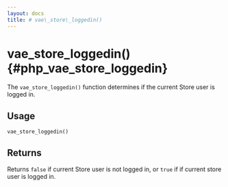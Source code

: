 ```yaml
---
layout: docs
title: # vae\_store\_loggedin()
---
```


# vae\_store\_loggedin() {#php_vae_store_loggedin}

The `vae_store_loggedin()` function determines if the current Store user
is logged in.

## Usage

`vae_store_loggedin()`

## Returns

Returns `false` if current Store user is not logged in, or `true` if if
current store user is logged in.
